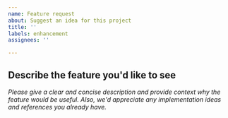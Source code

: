 ```yaml
---
name: Feature request
about: Suggest an idea for this project
title: ''
labels: enhancement
assignees: ''

---
```


<!-- Please do not post usage questions here. Ask them on the Q&A at the discussion tab on GitHub: https://github.com/pypsa-meets-africa/pypsa-earth-sec/discussions/categories/q-a -->

## Describe the feature you'd like to see

*Please give a clear and concise description and provide context why the feature would be useful.*
*Also, we'd appreciate any implementation ideas and references you already have.*

